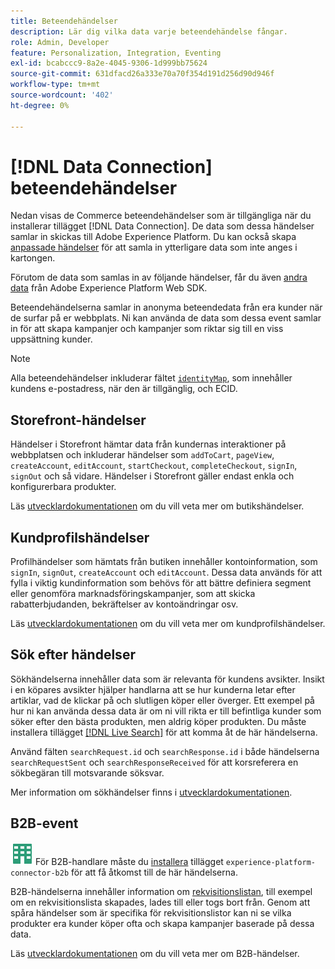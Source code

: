```yaml
---
title: Beteendehändelser
description: Lär dig vilka data varje beteendehändelse fångar.
role: Admin, Developer
feature: Personalization, Integration, Eventing
exl-id: bcabccc9-8a2e-4045-9306-1d999bb75624
source-git-commit: 631dfacd26a333e70a70f354d191d256d90d946f
workflow-type: tm+mt
source-wordcount: '402'
ht-degree: 0%

---
```


# [!DNL Data Connection] beteendehändelser

Nedan visas de Commerce beteendehändelser som är tillgängliga när du installerar tillägget [!DNL Data Connection]. De data som dessa händelser samlar in skickas till Adobe Experience Platform. Du kan också skapa [anpassade händelser](custom-events.md) för att samla in ytterligare data som inte anges i kartongen.

Förutom de data som samlas in av följande händelser, får du även [andra data](https://experienceleague.adobe.com/docs/experience-platform/edge/data-collection/automatic-information.html?lang=sv-SE) från Adobe Experience Platform Web SDK.

Beteendehändelserna samlar in anonyma beteendedata från era kunder när de surfar på er webbplats. Ni kan använda de data som dessa event samlar in för att skapa kampanjer och kampanjer som riktar sig till en viss uppsättning kunder.

>[!NOTE]
>
>Alla beteendehändelser inkluderar fältet [`identityMap`](https://experienceleague.adobe.com/docs/experience-platform/xdm/field-groups/profile/identitymap.html?lang=sv-SE), som innehåller kundens e-postadress, när den är tillgänglig, och ECID.

## Storefront-händelser

Händelser i Storefront hämtar data från kundernas interaktioner på webbplatsen och inkluderar händelser som `addToCart`, `pageView`, `createAccount`, `editAccount`, `startCheckout`, `completeCheckout`, `signIn`, `signOut` och så vidare. Händelser i Storefront gäller endast enkla och konfigurerbara produkter.

Läs [utvecklardokumentationen](https://developer.adobe.com/commerce/services/shared-services/storefront-events/#data-connection) om du vill veta mer om butikshändelser.

## Kundprofilshändelser

Profilhändelser som hämtats från butiken innehåller kontoinformation, som `signIn`, `signOut`, `createAccount` och `editAccount`. Dessa data används för att fylla i viktig kundinformation som behövs för att bättre definiera segment eller genomföra marknadsföringskampanjer, som att skicka rabatterbjudanden, bekräftelser av kontoändringar osv.

Läs [utvecklardokumentationen](https://developer.adobe.com/commerce/services/shared-services/storefront-events/#data-connection) om du vill veta mer om kundprofilshändelser.

## Sök efter händelser

Sökhändelserna innehåller data som är relevanta för kundens avsikter. Insikt i en köpares avsikter hjälper handlarna att se hur kunderna letar efter artiklar, vad de klickar på och slutligen köper eller överger. Ett exempel på hur ni kan använda dessa data är om ni vill rikta er till befintliga kunder som söker efter den bästa produkten, men aldrig köper produkten. Du måste installera tillägget [[!DNL Live Search]](../live-search/install.md) för att komma åt de här händelserna.

Använd fälten `searchRequest.id` och `searchResponse.id` i både händelserna `searchRequestSent` och `searchResponseReceived` för att korsreferera en sökbegäran till motsvarande söksvar.

Mer information om sökhändelser finns i [utvecklardokumentationen](https://developer.adobe.com/commerce/services/shared-services/storefront-events/#data-connection).

## B2B-event

![B2B för Adobe Commerce](../assets/b2b.svg) För B2B-handlare måste du [installera](install.md#install-the-b2b-extension) tillägget `experience-platform-connector-b2b` för att få åtkomst till de här händelserna.

B2B-händelserna innehåller information om [rekvisitionslistan](https://experienceleague.adobe.com/docs/commerce-admin/b2b/requisition-lists/requisition-lists.html?lang=sv-SE), till exempel om en rekvisitionslista skapades, lades till eller togs bort från. Genom att spåra händelser som är specifika för rekvisitionslistor kan ni se vilka produkter era kunder köper ofta och skapa kampanjer baserade på dessa data.

Läs [utvecklardokumentationen](https://developer.adobe.com/commerce/services/shared-services/storefront-events/#data-connection) om du vill veta mer om B2B-händelser.
